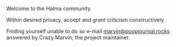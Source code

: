 Welcome to the Halma community.

Within desired privacy, accept and grant criticism constructively.

Finding yourself unable to do so e-mail marvin@poopjournal.rocks answered by Crazy Marvin, the project maintainer.
